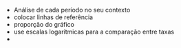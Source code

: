 - Análise de cada período no seu contexto
- colocar linhas de referência
- proporção do gráfico
- use escalas logarítmicas para a comparação entre taxas
- 